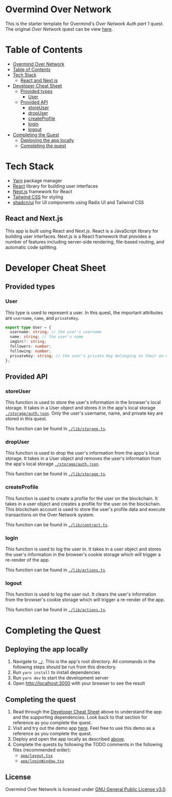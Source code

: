 # Overmind Over Network

This is the starter template for Overmind's *Over Network Auth part 1* quest. The original *Over Network* quest can be view [here](https://overmind.xyz/quests/over-network).

# Table of Contents

- [Overmind Over Network](#overmind-over-network)
- [Table of Contents](#table-of-contents)
- [Tech Stack](#tech-stack)
  - [React and Next.js](#react-and-nextjs)
- [Developer Cheat Sheet](#developer-cheat-sheet)
  - [Provided types](#provided-types)
    - [User](#user)
  - [Provided API](#provided-api)
    - [storeUser](#storeuser)
    - [dropUser](#dropuser)
    - [createProfile](#createprofile)
    - [login](#login)
    - [logout](#logout)
- [Completing the Quest](#completing-the-quest)
  - [Deploying the app locally](#deploying-the-app-locally)
  - [Completing the quest](#completing-the-quest-1)

# Tech Stack

- [Yarn](https://yarnpkg.com/) package manager
- [React](https://react.dev/) library for building user interfaces
- [Next.js](https://nextjs.org/) framework for React
- [Tailwind CSS](https://tailwindcss.com/) for styling
- [shadcn/ui](https://ui.shadcn.com/) for UI components using Radix UI and Tailwind CSS

## React and Next.js
This app is built using React and Next.js. React is a JavaScript library for building user interfaces. Next.js is a React framework that provides a number of features including server-side rendering, file-based routing, and automatic code splitting.

# Developer Cheat Sheet

## Provided types

### User
This type is used to represent a user. In this quest, the important attributes are `username`, `name`, and `privateKey`.

```typescript
export type User = {
  username: string; // the user's username
  name: string; // the user's name
  imgSrc?: string;
  followers: number;
  following: number;
  privateKey: string; // the user's private key belonging to their on-chain account. Use to execute transactions on the Over Network system
};
```

## Provided API

### storeUser
This function is used to store the user's information in the browser's local storage. It takes in a User object and stores it in the app's local storage [`./storage/auth.json`](./storage/auth.json).
Only the user's username, name, and private key are stored in this quest.

This function can be found in [`./lib/storage.ts`](./lib/storage.ts).

### dropUser
This function is used to drop the user's information from the apps's local storage. It takes in a User object and removes the user's information from the app's local storage [`./storage/auth.json`](./storage/auth.json).

This function can be found in [`./lib/storage.ts`](./lib/storage.ts).

### createProfile
This function is used to create a profile for the user on the blockchain. It takes in a user object and creates a profile for the user on the blockchain. This blockchain account is used to store the user's profile data and execute transactions on the Over Network system.

This function can be found in [`./lib/contract.ts`](./lib/contract.ts).

### login
This function is used to log the user in. It takes in a user object and stores the user's information in the browser's cookie storage which will trigger a re-render of the app.

This function can be found in [`./lib/actions.ts`](./lib/actions.ts).

### logout
This function is used to log the user out. It clears the user's information from the browser's cookie storage which will trigger a re-render of the app.

This function can be found in [`./lib/actions.ts`](./lib/actions.ts).

# Completing the Quest
## Deploying the app locally

  1. Navigate to [`./`](./). This is the app's root directory. All commands in the following steps should be run from this directory.
  2. Run `yarn install` to install dependencies
  3. Run `yarn dev` to start the development server
  4. Open [http://localhost:3000](http://localhost:3000) with your browser to see the result

## Completing the quest

  1. Read through the [Developer Cheat Sheet](#developer-cheat-sheet) above to understand the app and the supporting dependencies. Look back to that section for reference as you complete the quest.
  2. Visit and try out the demo app [here](https://network.overmind.xyz/). Feel free to use this demo as a reference as you complete the quest.
  3. Deploy and open the app locally as described [above](#deploying-the-app-locally).
  4. Complete the quests by following the TODO comments in the following files (recommended order):
       - [`app/layout.tsx`](./layout.tsx)
       - [`app/loginWindow.tsx`](./loginWindow.tsx)

## License

Overmind Over Network is licensed under [GNU General Public License v3.0](LICENSE).
